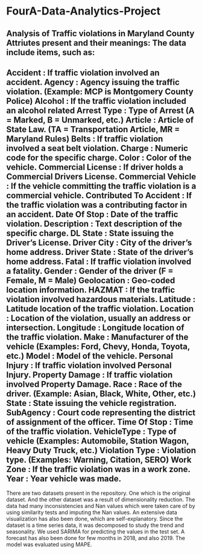 # FourA-Data-Analytics-Project
Analysis of Traffic violations in Maryland County
Attriutes present and their meanings:
The data include items, such as:
----------------------------------------------------
Accident : If traffic violation involved an accident.
Agency : Agency issuing the traffic violation. (Example: MCP is Montgomery County Police)
Alcohol : If the traffic violation included an alcohol related
Arrest Type : Type of Arrest (A = Marked, B = Unmarked, etc.)
Article : Article of State Law. (TA = Transportation Article, MR = Maryland Rules)
Belts : If traffic violation involved a seat belt violation.
Charge : Numeric code for the specific charge.
Color : Color of the vehicle.
Commercial License : If driver holds a Commercial Drivers License.
Commercial Vehicle : If the vehicle committing the traffic violation is a commercial vehicle.
Contributed To Accident : If the traffic violation was a contributing factor in an accident.
Date Of Stop : Date of the traffic violation.
Description : Text description of the specific charge.
DL State : State issuing the Driver’s License.
Driver City : City of the driver’s home address.
Driver State : State of the driver’s home address.
Fatal : If traffic violation involved a fatality.
Gender : Gender of the driver (F = Female, M = Male)
Geolocation : Geo-coded location information.
HAZMAT : If the traffic violation involved hazardous materials.
Latitude : Latitude location of the traffic violation.
Location : Location of the violation, usually an address or intersection.
Longitude : Longitude location of the traffic violation.
Make : Manufacturer of the vehicle (Examples: Ford, Chevy, Honda, Toyota, etc.)
Model : Model of the vehicle.
Personal Injury : If traffic violation involved Personal Injury.
Property Damage : If traffic violation involved Property Damage.
Race : Race of the driver. (Example: Asian, Black, White, Other, etc.)
State : State issuing the vehicle registration.
SubAgency : Court code representing the district of assignment of the officer.
Time Of Stop : Time of the traffic violation.
VehicleType : Type of vehicle (Examples: Automobile, Station Wagon, Heavy Duty Truck, etc.)
Violation Type : Violation type. (Examples: Warning, Citation, SERO)
Work Zone : If the traffic violation was in a work zone.
Year : Year vehicle was made.
----------------------------------------------------
There are two datasets present in the repository. One which is the original dataset. And the other dataset was a result of dimensionality reduction.
The data had many inconsistencies and Nan values which were taken care of by using similarity tests and imputing the Nan values.
An extensive data visualization has also been done, which are self-explanatory. 
Since the dataset is a time series data, it was decomposed to study the trend and seasonality. We used SARIMA for predicting the values in the test set. A forecast has also been done for few months in 2018, and also 2019. The model was evaluated using MAPE.
